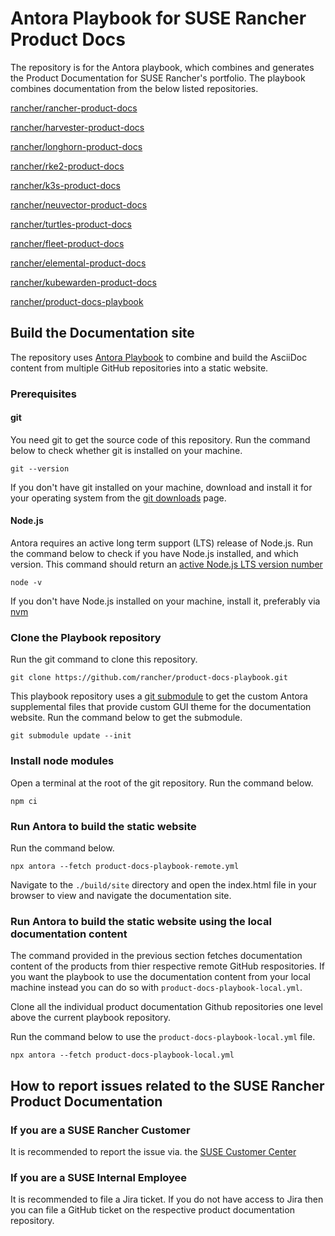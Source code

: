 # Antora Playbook for SUSE Rancher Product Docs

The repository is for the Antora playbook, which combines and generates the Product Documentation for SUSE Rancher's portfolio. The playbook combines documentation from the below listed repositories.

[rancher/rancher-product-docs](https://github.com/rancher/rancher-product-docs)

[rancher/harvester-product-docs](https://github.com/rancher/harvester-product-docs)

[rancher/longhorn-product-docs](https://github.com/rancher/longhorn-product-docs)

[rancher/rke2-product-docs](https://github.com/rancher/rke2-product-docs)

[rancher/k3s-product-docs](https://github.com/rancher/k3s-product-docs)

[rancher/neuvector-product-docs](https://github.com/rancher/neuvector-product-docs)

[rancher/turtles-product-docs](https://github.com/rancher/turtles-product-docs)

[rancher/fleet-product-docs](https://github.com/rancher/fleet-product-docs)

[rancher/elemental-product-docs](https://github.com/rancher/elemental-product-docs)

[rancher/kubewarden-product-docs](https://github.com/rancher/kubewarden-product-docs)

[rancher/product-docs-playbook](https://github.com/rancher/product-docs-playbook)

## Build the Documentation site

The repository uses [Antora Playbook](https://docs.antora.org/antora/latest/) to combine and build the AsciiDoc content from multiple GitHub repositories into a static website.

### Prerequisites

#### git

You need git to get the source code of this repository. Run the command below to check whether git is installed on your machine.

```
git --version
```

If you don't have git installed on your machine, download and install it for your operating system from the [git downloads](https://git-scm.com/downloads) page.

#### Node.js

Antora requires an active long term support (LTS) release of Node.js. Run the command below to check if you have Node.js installed, and which version. This command should return an [active Node.js LTS version number](https://nodejs.org/en/about/releases/)

```
node -v
```

If you don't have Node.js installed on your machine, install it, preferably via [nvm](https://github.com/nvm-sh/nvm)

### Clone the Playbook repository

Run the git command to clone this repository.

```
git clone https://github.com/rancher/product-docs-playbook.git
```

This playbook repository uses a [git submodule](https://git-scm.com/book/en/v2/Git-Tools-Submodules) to get the custom Antora supplemental files that provide custom GUI theme for the documentation website. Run the command below to get the submodule.

```
git submodule update --init
```

### Install node modules

Open a terminal at the root of the git repository. Run the command below.

```
npm ci
```

### Run Antora to build the static website

Run the command below.

```
npx antora --fetch product-docs-playbook-remote.yml
```

Navigate to the `./build/site` directory and open the index.html file in your browser to view and navigate the documentation site.

### Run Antora to build the static website using the local documentation content

The command provided in the previous section fetches documentation content of the products from thier respective remote GitHub respositories. If you want the playbook to use the documentation content from your local machine instead you can do so with `product-docs-playbook-local.yml`.

Clone all the individual product documentation Github repositories one level above the current playbook repository.

Run the command below to use the `product-docs-playbook-local.yml` file.

```
npx antora --fetch product-docs-playbook-local.yml
```

## How to report issues related to the SUSE Rancher Product Documentation

### If you are a SUSE Rancher Customer

It is recommended to report the issue via. the [SUSE Customer Center](https://scc.suse.com/)

### If you are a SUSE Internal Employee

It is recommended to file a Jira ticket. If you do not have access to Jira then you can file a GitHub ticket on the respective product documentation repository.
